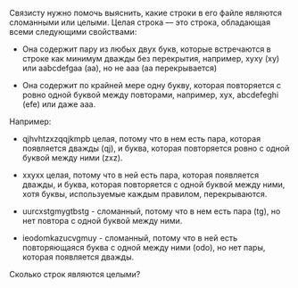 Связисту нужно помочь выяснить, какие строки в его файле являются сломанными или целыми.
Целая строка — это строка, обладающая всеми следующими свойствами:

- Она содержит пару из любых двух букв, которые встречаются в строке как минимум дважды без
перекрытия, например, xyxy (xy) или aabcdefgaa (aa), но не aaa (aa перекрывается)

- Она содержит по крайней мере одну букву, которая повторяется с ровно одной буквой между повторами,
например, xyx, abcdefeghi (efe) или даже ааа.

Например:

- qjhvhtzxzqqjkmpb целая, потому что в нем есть пара, которая появляется дважды (qj),
и буква, которая повторяется ровно с одной буквой между ними (zxz).

- xxyxx целая, потому что в ней есть пара, которая появляется дважды, и буква, которая повторяется с одной буквой между ними, хотя буквы, используемые каждым правилом, перекрываются.

- uurcxstgmygtbstg - сломанный, потому что в нем есть пара (tg), но нет повтора с одной буквой между ними.

- ieodomkazucvgmuy - сломанный, потому что в ней есть повторяющаяся буква с одной между ними (odo), но нет пары, которая появляется дважды.

Сколько строк являются целыми?